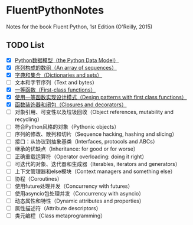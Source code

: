 # FluentPythonNotes
Notes for the book Fluent Python, 1st Edition (O'Reilly, 2015)

## TODO List
- [x] [Python数据模型（the Python Data Model）](./01_PythonDataModel/01_PythonDataModel.ipynb)
- [x] [序列构成的数组（An array of sequences）](./02_AnArrayofSequences/02_AnArrayofSequences.ipynb)
- [x] [字典和集合（Dictionaries and sets）](./03_DictionariesAndSets/03_DictionariesAndSets.ipynb)
- [ ] 文本和字节序列（Text and bytes）
- [x] [一等函数（First-class functions）](./05_FirstClassFunctions/05_FirstClassFunctions.ipynb)
- [x] [使用一等函数实现设计模式（Design patterns with first class functions）](./06_DesignPatternsWithFirstClassFunctions/06_DesignPatternsWithFirstClassFunctions.ipynb)
- [x] [函数装饰器和闭包（Closures and decorators）](./07_ClosuresAndDecorators/07_ClosuresAndDecorators.ipynb)
- [ ] 对象引用、可变性以及垃圾回收（Object references, mutability and recycling）
- [ ] 符合Python风格的对象（Pythonic objects）
- [ ] 序列的修改、散列和切片（Sequence hacking, hashing and slicing）
- [ ] 接口：从协议到抽象基类（Interfaces, protocols and ABCs）
- [ ] 继承的优缺点（Inheritance: for good or for worse）
- [ ] 正确重载运算符（Operator overloading: doing it right）
- [ ] 可迭代的对象、迭代器和生成器（Iterables, iterators and generators）
- [ ] 上下文管理器和else模块（Context managers and something else）
- [ ] 协程（Coroutines）
- [ ] 使用future处理并发（Concurrency with futures）
- [ ] 使用asyncio包处理并发（Concurrency with asyncio）
- [ ] 动态属性和特性（Dynamic attributes and properties）
- [ ] 属性描述符（Attribute descriptors）
- [ ] 类元编程（Class metaprogramming）